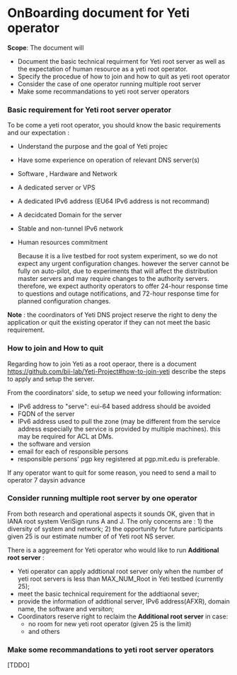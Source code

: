 # OnBoarding document for Yeti operator

**Scope**: 
The document will
* Document the basic technical requirment for Yeti root server as well as 
the expectation of human resource as a yeti root operator.
* Specify the procedue of how to join and how to quit as yeti root operator
* Consider the case of one operator running multiple root server
* Make some recommandations to yeti root server operators

### Basic requirement for Yeti root server operator

To be come a yeti root operator, you should know the basic requirements and 
our expectation :

* Understand the purpose and the goal of Yeti projec
* Have some experience on operation of relevant DNS server(s)
* Software , Hardware and Network
 * A dedicated server or VPS 
 * A dedicated IPv6 address (EU64 IPv6 address is not recommand)
 * A decidcated Domain for the server
 * Stable and non-tunnel IPv6 network
 
* Human resources commitment

  Because it is a live testbed for root system experiment, so we do not expect 
any urgent configuration changes. however the server cannot be fully on auto-pilot, 
due to experiments that will affect the distribution master servers and may require 
changes to the authority servers. therefore, we expect authority operators to offer 
24-hour response time to questions and outage notifications, and 72-hour response 
time for planned configuration changes.

**Note** : the coordinators of Yeti DNS project reserve the right to deny the application 
or quit the existing operator if they can not meet the basic requirement.

### How to join and How to quit

Regarding how to join Yeti as a root operaor, there is a document <https://github.com/bii-lab/Yeti-Project#how-to-join-yeti> 
describe the steps to apply and setup the server.

From the coordinators' side, to setup we need your following information:
  
  * IPv6 address to "serve": eui-64 based address should be avoided
  * FQDN of the server
  * IPv6 address used to pull the zone (may be different from the service
  address especially the service is provided by multiple machines).
  this may be required for ACL at DMs.
  * the software and version
  * email for each of responsible persons
  * responsible persons' pgp key registered at pgp.mit.edu is preferable.

If any operator want to quit for some reason, you need to send a mail to 
operator 7 daysin advance

### Consider running multiple root server by one operator

From both research and operational aspects it sounds OK, given that in IANA root 
system VeriSign runs A and J. The only concerns are : 1) the diversity of 
system and network; 2) the opportunity for future participants given 25 is our 
estimate number of of Yeti root NS server.

There is a aggreement for Yeti operator who would like to run **Additional root server** :

* Yeti operator can apply addtional root server only when the number of yeti root 
servers is less than MAX_NUM_Root in Yeti testbed (currently 25);
* meet the basic technical requirement for the addtiaonal sever;
* provide the information of addtional server, IPv6 address(AFXR), domain name, 
the software and versiton;
* Coordinators reserve right to reclaim the **Additional root server** in case:
  * no room for new yeti root operator (given 25 is the limit)
  * and others

### Make some recommandations to yeti root server operators

[TDDO]
